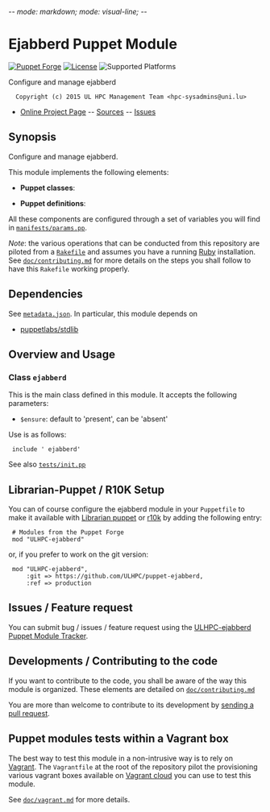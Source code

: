 -*- mode: markdown; mode: visual-line;  -*-

# Ejabberd Puppet Module 

[![Puppet Forge](http://img.shields.io/puppetforge/v/ULHPC/ejabberd.svg)](https://forge.puppetlabs.com/ULHPC/ejabberd)
[![License](http://img.shields.io/:license-GPL3.0-blue.svg)](LICENSE)
![Supported Platforms](http://img.shields.io/badge/platform-debian-lightgrey.svg)

Configure and manage ejabberd

      Copyright (c) 2015 UL HPC Management Team <hpc-sysadmins@uni.lu>
      

* [Online Project Page](https://github.com/ULHPC/puppet-ejabberd)  -- [Sources](https://github.com/ULHPC/puppet-ejabberd) -- [Issues](https://github.com/ULHPC/puppet-ejabberd/issues)

## Synopsis

Configure and manage ejabberd.

This module implements the following elements: 

* __Puppet classes__:

* __Puppet definitions__: 

All these components are configured through a set of variables you will find in
[`manifests/params.pp`](manifests/params.pp). 

_Note_: the various operations that can be conducted from this repository are piloted from a [`Rakefile`](https://github.com/ruby/rake) and assumes you have a running [Ruby](https://www.ruby-lang.org/en/) installation.
See [`doc/contributing.md`](doc/contributing.md) for more details on the steps you shall follow to have this `Rakefile` working properly. 

## Dependencies

See [`metadata.json`](metadata.json). In particular, this module depends on 

* [puppetlabs/stdlib](https://forge.puppetlabs.com/puppetlabs/stdlib)

## Overview and Usage

### Class `ejabberd`

This is the main class defined in this module.
It accepts the following parameters: 

* `$ensure`: default to 'present', can be 'absent'

Use is as follows:

     include ' ejabberd'

See also [`tests/init.pp`](tests/init.pp)



## Librarian-Puppet / R10K Setup

You can of course configure the ejabberd module in your `Puppetfile` to make it available with [Librarian puppet](http://librarian-puppet.com/) or
[r10k](https://github.com/adrienthebo/r10k) by adding the following entry:

     # Modules from the Puppet Forge
     mod "ULHPC-ejabberd"

or, if you prefer to work on the git version: 

     mod "ULHPC-ejabberd", 
         :git => https://github.com/ULHPC/puppet-ejabberd,
         :ref => production 

## Issues / Feature request

You can submit bug / issues / feature request using the [ULHPC-ejabberd Puppet Module Tracker](https://github.com/ULHPC/puppet-ejabberd/issues). 

## Developments / Contributing to the code 

If you want to contribute to the code, you shall be aware of the way this module is organized. 
These elements are detailed on [`doc/contributing.md`](doc/contributing.md)

You are more than welcome to contribute to its development by [sending a pull request](https://help.github.com/articles/using-pull-requests). 

## Puppet modules tests within a Vagrant box

The best way to test this module in a non-intrusive way is to rely on [Vagrant](http://www.vagrantup.com/).
The `Vagrantfile` at the root of the repository pilot the provisioning various vagrant boxes available on [Vagrant cloud](https://atlas.hashicorp.com/boxes/search?utf8=%E2%9C%93&sort=&provider=virtualbox&q=svarrette) you can use to test this module.

See [`doc/vagrant.md`](doc/vagrant.md) for more details. 


